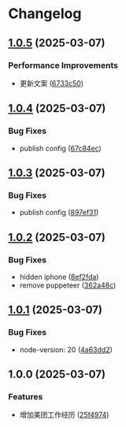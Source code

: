 # Changelog

## [1.0.5](https://github.com/yangjunlong/resume/compare/v1.0.4...v1.0.5) (2025-03-07)


### Performance Improvements

* 更新文案 ([6733c50](https://github.com/yangjunlong/resume/commit/6733c50e2775631ef71c425ba1ffbb9b4ece7ac4))

## [1.0.4](https://github.com/yangjunlong/resume/compare/v1.0.3...v1.0.4) (2025-03-07)


### Bug Fixes

* publish config ([67c84ec](https://github.com/yangjunlong/resume/commit/67c84ec67255f34091c4422b07448eaa3eaa3326))

## [1.0.3](https://github.com/yangjunlong/resume/compare/v1.0.2...v1.0.3) (2025-03-07)


### Bug Fixes

* publish config ([897ef31](https://github.com/yangjunlong/resume/commit/897ef315a811be856074b6960a45c37870a47a5a))

## [1.0.2](https://github.com/yangjunlong/resume/compare/v1.0.1...v1.0.2) (2025-03-07)


### Bug Fixes

* hidden iphone ([8ef2fda](https://github.com/yangjunlong/resume/commit/8ef2fdab14087a79ba9a7de0a029054de7b0fac1))
* remove puppeteer ([362a48c](https://github.com/yangjunlong/resume/commit/362a48cf2981990be4dffb95344fd0fb1493c9c2))

## [1.0.1](https://github.com/yangjunlong/resume/compare/v1.0.0...v1.0.1) (2025-03-07)


### Bug Fixes

* node-version: 20 ([4a63dd2](https://github.com/yangjunlong/resume/commit/4a63dd282724ac644c8b2243fb09edc02bab677c))

## 1.0.0 (2025-03-07)


### Features

* 增加美团工作经历 ([25f4974](https://github.com/yangjunlong/resume/commit/25f49743df6106e8299e2b26d4bc06f487fd6c95))
